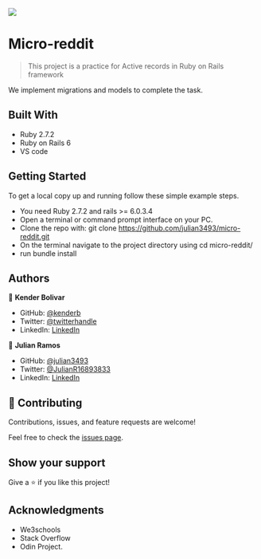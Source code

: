 ![](https://img.shields.io/badge/Microverse-blueviolet)

# Micro-reddit

> This project is a practice for Active records in Ruby on Rails framework


We implement migrations and models to complete the task.

## Built With

- Ruby 2.7.2
- Ruby on Rails 6
- VS code


## Getting Started
To get a local copy up and running follow these simple example steps.

- You need Ruby 2.7.2 and rails >= 6.0.3.4
- Open a terminal or command prompt interface on your PC.
- Clone the repo with: git clone https://github.com/julian3493/micro-reddit.git
- On the terminal navigate to the project directory using cd micro-reddit/
- run bundle install




## Authors

👤 **Kender Bolivar**

- GitHub: [@kenderb](https://github.com/ken)
- Twitter: [@twitterhandle](https://twitter.com/KBTarts )
- LinkedIn: [LinkedIn](https://www.linkedin.com/in/kender-bolivar-1736086b/ )


👤 **Julian Ramos**

- GitHub: [@julian3493](https://github.com/julian3493)
- Twitter: [@JulianR16893833](https://twitter.com/JulianR16893833)
- LinkedIn: [LinkedIn](https://www.linkedin.com/in/juli%C3%A1n-ricardo-ramos-arevalo-3868ba135/)

## 🤝 Contributing

Contributions, issues, and feature requests are welcome!

Feel free to check the [issues page](https://github.com/julian3493/micro-reddit/issues).

## Show your support

Give a ⭐️ if you like this project!

## Acknowledgments

- We3schools
- Stack Overflow
- Odin Project.

